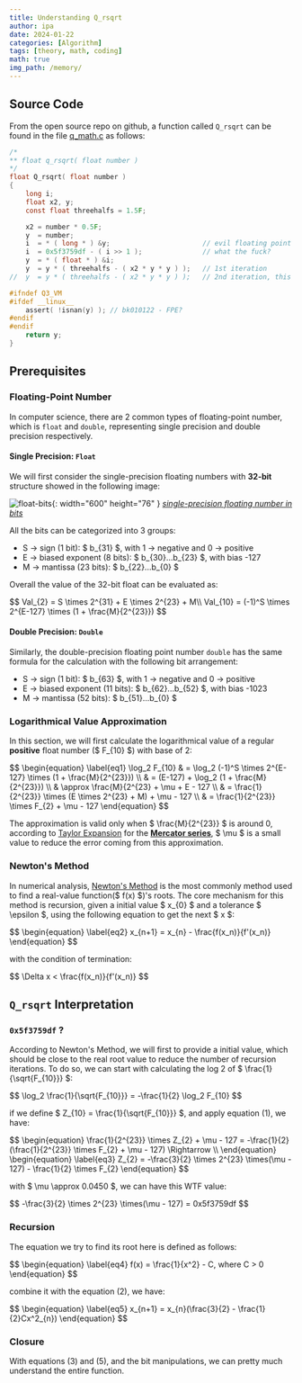 ```yaml
---
title: Understanding Q_rsqrt
author: ipa
date: 2024-01-22
categories: [Algorithm]
tags: [theory, math, coding]
math: true
img_path: /memory/
---
```


## Source Code

From the open source repo on github, a function called `Q_rsqrt` can be found in the file [q_math.c](https://github.com/id-Software/Quake-III-Arena/blob/master/code/game/q_math.c) as follows:

```c
/*
** float q_rsqrt( float number )
*/
float Q_rsqrt( float number )
{
	long i;
	float x2, y;
	const float threehalfs = 1.5F;

	x2 = number * 0.5F;
	y  = number;
	i  = * ( long * ) &y;						// evil floating point bit level hacking
	i  = 0x5f3759df - ( i >> 1 );               // what the fuck?
	y  = * ( float * ) &i;
	y  = y * ( threehalfs - ( x2 * y * y ) );   // 1st iteration
//	y  = y * ( threehalfs - ( x2 * y * y ) );   // 2nd iteration, this can be removed

#ifndef Q3_VM
#ifdef __linux__
	assert( !isnan(y) ); // bk010122 - FPE?
#endif
#endif
	return y;
}
```

## Prerequisites

### Floating-Point Number

In computer science, there are 2 common types of floating-point number, which is `float` and `double`, representing single precision and double precision respectively.

#### Single Precision: `Float`

We will first consider the single-precision floating numbers with **32-bit** structure showed in the following image:

![float-bits](float-bits.png){: width="600" height="76" }
_[single-precision floating number in bits](https://en.wikipedia.org/wiki/Single-precision_floating-point_format)_

All the bits can be categorized into 3 groups:

- S -> sign (1 bit): $ b_{31} $, with 1 -> negative and 0 -> positive
- E -> biased exponent (8 bits): $ b_{30}...b_{23} $, with bias -127
- M -> mantissa (23 bits): $ b_{22}...b_{0} $

Overall the value of the 32-bit float can be evaluated as:

<div>$$
  Val_{2} = S \times 2^{31} + E \times 2^{23} + M\\
  Val_{10} = (-1)^S \times 2^{E-127} \times (1 + \frac{M}{2^{23}})
  $$</div>

#### Double Precision: `Double`

Similarly, the double-precision floating point number `double` has the same formula for the calculation with the following bit arrangement:

- S -> sign (1 bit): $ b_{63} $, with 1 -> negative and 0 -> positive
- E -> biased exponent (11 bits): $ b_{62}...b_{52} $, with bias -1023
- M -> mantissa (52 bits): $ b_{51}...b_{0} $

### Logarithmical Value Approximation

In this section, we will first calculate the logarithmical value of a regular **positive** float number ($ F_{10} $) with base of 2:

<div>$$
  \begin{equation} \label{eq1}
  	\log_2 F_{10} & = \log_2 (-1)^S \times 2^{E-127} \times (1 + \frac{M}{2^{23}}) \\
                  & = (E-127) + \log_2 (1 + \frac{M}{2^{23}}) \\
                  & \approx \frac{M}{2^{23} + \mu + E - 127 \\
                  & = \frac{1}{2^{23}} \times (E \times 2^{23} + M) + \mu - 127 \\
                  & = \frac{1}{2^{23}} \times F_{2} + \mu - 127
  \end{equation}
  $$</div>


The approximation is valid only when $ \frac{M}{2^{23}} $ is around 0, according to [Taylor Expansion](https://en.wikipedia.org/wiki/Taylor_series) for the [**Mercator series**](https://en.wikipedia.org/wiki/Mercator_series), $ \mu $ is a small value to reduce the error coming from this approximation.

### Newton's Method

In numerical analysis, [Newton's Method](https://en.wikipedia.org/wiki/Newton's_method) is the most commonly method used to find a real-value function($ f(x) $)'s roots. The core mechanism for this method is recursion, given a initial value $ x_{0} $ and a tolerance $ \epsilon $, using the following equation to get the next $ x $:

<div>$$
  \begin{equation} \label{eq2}
  x_{n+1} = x_{n} - \frac{f(x_n)}{f'(x_n)}
  \end{equation}
  $$</div>

with the condition of termination:

<div>$$
  \Delta x < \frac{f(x_n)}{f'(x_n)}
  $$</div>

## `Q_rsqrt` Interpretation

### `0x5f3759df` ?

According to Newton's Method, we will first to provide a initial value, which should be close to the real root value to reduce the number of recursion iterations. To do so, we can start with calculating the log 2 of $ \frac{1}{\sqrt{F_{10}}} $:

<div>$$
  \log_2 \frac{1}{\sqrt{F_{10}}} = -\frac{1}{2} \log_2 F_{10}
  $$</div>

if we define $ Z_{10} = \frac{1}{\sqrt{F_{10}}} $, and apply equation (1), we have:

<div>$$
  \begin{equation}
  	\frac{1}{2^{23}} \times Z_{2} + \mu - 127 = -\frac{1}{2} (\frac{1}{2^{23}} \times F_{2} + \mu - 127) \Rightarrow \\
  \end{equation}
  \begin{equation} \label{eq3}
    Z_{2} = -\frac{3}{2} \times 2^{23} \times(\mu - 127) - \frac{1}{2} \times F_{2}
  \end{equation}
  $$</div>


with $ \mu \approx 0.0450 $, we can have this WTF value:

<div>$$
    -\frac{3}{2} \times 2^{23} \times(\mu - 127) = 0x5f3759df
  $$</div>

### Recursion

The equation we try to find its root here is defined as follows:

<div>$$
  \begin{equation} \label{eq4}
  f(x) = \frac{1}{x^2} - C, where C > 0
  \end{equation}
  $$</div>

combine it with the equation (2), we have:

<div>$$
  \begin{equation} \label{eq5}
  x_{n+1} = x_{n}(\frac{3}{2} - \frac{1}{2}Cx^2_{n})
  \end{equation}
  $$</div>

### Closure

With equations (3) and (5), and the bit manipulations, we can pretty much understand the entire function. 
